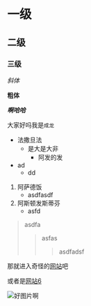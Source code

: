# 一级
## 二级
### 三级

*斜体*

**粗体**

***啊哈哈***

大家好吗我是`成龙`

* 法撒旦法
	* 是大是大非
		* 阿发的发
* ad
  * dd

1. 阿萨德饭
    - asdfasdf
2. 阿斯顿发斯蒂芬
    - asfd


> asdfa
>> asfas
>>> asdfadsf

那就进入奇怪的[网站](www.baidu.com "百度")吧

或者是[网站6][1]

[1]:https://github.com "Github"

![好图片啊](C:/Users/任鼎翔/Desktop/pcy "park")



